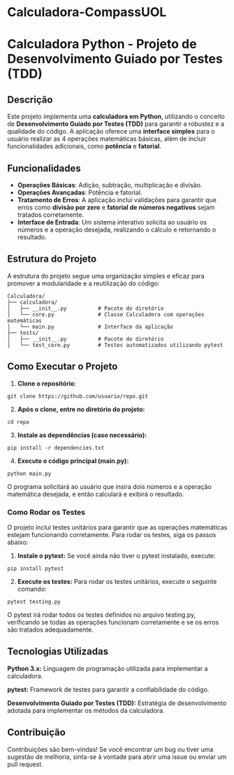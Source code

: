 # Calculadora-CompassUOL

# Calculadora Python - Projeto de Desenvolvimento Guiado por Testes (TDD)

## Descrição

Este projeto implementa uma **calculadora em Python**, utilizando o conceito de **Desenvolvimento Guiado por Testes (TDD)** para garantir a robustez e a qualidade do código. A aplicação oferece uma **interface simples** para o usuário realizar as 4 operações matemáticas básicas, além de incluir funcionalidades adicionais, como **potência** e **fatorial**.

## Funcionalidades

- **Operações Básicas**: Adição, subtração, multiplicação e divisão.
- **Operações Avançadas**: Potência e fatorial.
- **Tratamento de Erros**: A aplicação inclui validações para garantir que erros como **divisão por zero** e **fatorial de números negativos** sejam tratados corretamente.
- **Interface de Entrada**: Um sistema interativo solicita ao usuário os números e a operação desejada, realizando o cálculo e retornando o resultado.

## Estrutura do Projeto

A estrutura do projeto segue uma organização simples e eficaz para promover a modularidade e a reutilização do código:


```
Calculadora/
├── calculadora/
│   ├── __init__.py          # Pacote do diretório
│   └── core.py              # Classe Calculadora com operações matemáticas
│   └── main.py              # Interface da aplicação
├── tests/
│   ├── __init__.py          # Pacote do diretório
│   └── test_core.py         # Testes automatizados utilizando pytest     
```


## Como Executar o Projeto

  1. **Clone o repositório**:
  ```
  git clone https://github.com/usuario/repo.git
  ```
  2. **Após o clone, entre no diretório do projeto:**
  ```
  cd repo
  ```
  
  3. **Instale as dependências (caso necessário):**
  ```
  pip install -r dependencies.txt
  ```
  4. **Execute o código principal (main.py):**
  ```
  python main.py
  ```

O programa solicitará ao usuário que insira dois números e a operação matemática desejada, e então calculará e exibirá o resultado.

### Como Rodar os Testes
O projeto inclui testes unitários para garantir que as operações matemáticas estejam funcionando corretamente. Para rodar os testes, siga os passos abaixo:

1. **Instale o pytest:**
Se você ainda não tiver o pytest instalado, execute:
```
pip install pytest
```

2. **Execute os testes:**
Para rodar os testes unitários, execute o seguinte comando:
```
pytest testing.py
```

O pytest irá rodar todos os testes definidos no arquivo testing.py, verificando se todas as operações funcionam corretamente e se os erros são tratados adequadamente.

## Tecnologias Utilizadas
**Python 3.x:** Linguagem de programação utilizada para implementar a calculadora.

**pytest:** Framework de testes para garantir a confiabilidade do código.

**Desenvolvimento Guiado por Testes (TDD):** Estratégia de desenvolvimento adotada para implementar os métodos da calculadora.

## Contribuição
Contribuições são bem-vindas! Se você encontrar um bug ou tiver uma sugestão de melhoria, sinta-se à vontade para abrir uma issue ou enviar um pull request.

